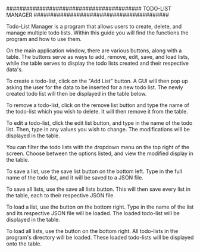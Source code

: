 #########################################
            TODO-LIST MANAGER
#########################################

Todo-List Manager is a program that allows
users to create, delete, and manage multiple
todo lists. Within this guide you will find
the functions the program and how to use them.

On the main application window, there are
various buttons, along with a table. The buttons
serve as ways to add, remove, edit, save, and
load lists, while the table serves to display
the todo lists created and their respective
data's.

To create a todo-list, click on the "Add List"
button. A GUI will then pop up asking the user
for the data to be inserted for a new todo list.
The newly created todo list will then be displayed
in the table below.

To remove a todo-list, click on the remove list
button and type the name of the todo-list which
you wish to delete. It will then remove it from
the table.

To edit a todo-list, click the edit list button,
and type in the name of the todo list. Then, type
in any values you wish to change. The modifications
will be displayed in the table.

You can filter the todo lists with the dropdown
menu on the top right of the screen. Choose between
the options listed, and view the modified display
in the table.

To save a list, use the save list button on the
bottom left. Type in the full name of the todo list,
and it will be saved to a JSON file.

To save all lists, use the save all lists button. This
will then save every list in the table, each to their
respective JSON file.

To load a list, use the button on the bottom right. Type
in the name of the list and its respective JSON file
will be loaded. The loaded todo-list will be displayed
in the table.

To load all lists, use the button on the bottom right. All
todo-lists in the program's directory will be loaded. These
loaded todo-lists will be displayed onto the table.
